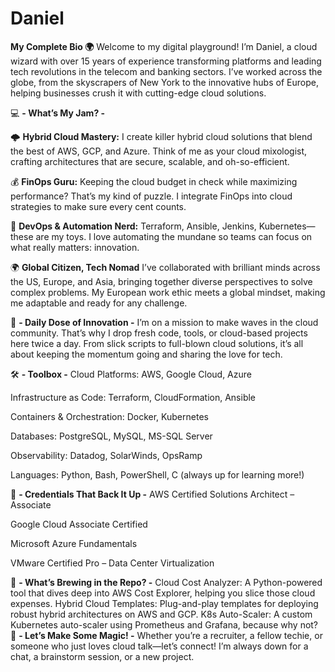 # Daniel
**My Complete Bio 🌍**
Welcome to my digital playground! I’m Daniel, a cloud wizard with over 15 years of experience transforming platforms and leading tech revolutions in the telecom and banking sectors. I’ve worked across the globe, from the skyscrapers of New York to the innovative hubs of Europe, helping businesses crush it with cutting-edge cloud solutions.

💻 **- What’s My Jam? -**

🌩️ **Hybrid Cloud Mastery:**
I create killer hybrid cloud solutions that blend the best of AWS, GCP, and Azure. Think of me as your cloud mixologist, crafting architectures that are secure, scalable, and oh-so-efficient.

💰 **FinOps Guru:**
Keeping the cloud budget in check while maximizing performance? That’s my kind of puzzle. I integrate FinOps into cloud strategies to make sure every cent counts.

🤖 **DevOps & Automation Nerd:**
Terraform, Ansible, Jenkins, Kubernetes—these are my toys. I love automating the mundane so teams can focus on what really matters: innovation.

🌍 **Global Citizen, Tech Nomad**
I’ve collaborated with brilliant minds across the US, Europe, and Asia, bringing together diverse perspectives to solve complex problems. My European work ethic meets a global mindset, making me adaptable and ready for any challenge.

🎯 **- Daily Dose of Innovation -**
I’m on a mission to make waves in the cloud community. That’s why I drop fresh code, tools, or cloud-based projects here twice a day. From slick scripts to full-blown cloud solutions, it’s all about keeping the momentum going and sharing the love for tech.

🛠️ **- Toolbox -**
Cloud Platforms: AWS, Google Cloud, Azure

Infrastructure as Code: Terraform, CloudFormation, Ansible

Containers & Orchestration: Docker, Kubernetes

Databases: PostgreSQL, MySQL, MS-SQL Server

Observability: Datadog, SolarWinds, OpsRamp

Languages: Python, Bash, PowerShell, C (always up for learning more!)

🏅 **- Credentials That Back It Up -**
AWS Certified Solutions Architect – Associate

Google Cloud Associate Certified

Microsoft Azure Fundamentals

VMware Certified Pro – Data Center Virtualization

🚧 **- What’s Brewing in the Repo? -**
Cloud Cost Analyzer: A Python-powered tool that dives deep into AWS Cost Explorer, helping you slice those cloud expenses.
Hybrid Cloud Templates: Plug-and-play templates for deploying robust hybrid architectures on AWS and GCP.
K8s Auto-Scaler: A custom Kubernetes auto-scaler using Prometheus and Grafana, because why not?
🤝 **- Let’s Make Some Magic! -**
Whether you’re a recruiter, a fellow techie, or someone who just loves cloud talk—let’s connect! I’m always down for a chat, a brainstorm session, or a new project.
